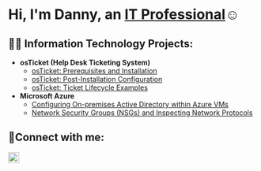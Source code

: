 <h1>Hi, I'm Danny, an <a href="https://linkedin.com/in/dannyagarcia">IT Professional</a>☺</h1>

<h2>👨‍💻 Information Technology Projects:</h2>

- <b>osTicket (Help Desk Ticketing System)</b>
  - [osTicket: Prerequisites and Installation](https://github.com/DanG-sudo/osticket-prereqs)
  - [osTicket: Post-Installation Configuration](https://github.com/DanG-sudo/post-install-config)
  - [osTicket: Ticket Lifecycle Examples](https://github.com/DanG-sudo/ticket-lifecycle)
- <b>Microsoft Azure</b>
  - [Configuring On-premises Active Directory within Azure VMs](https://github.com/DanG-sudo/configure-ad)
  - [Network Security Groups (NSGs) and Inspecting Network Protocols](https://github.com/DanG-sudo/azure-network-protocols)

<h2>🤳Connect with me:</h2>

[<img align="left" alt="Josh | LinkedIn" width="22px" src="https://upload.wikimedia.org/wikipedia/commons/thumb/c/ca/LinkedIn_logo_initials.png/600px-LinkedIn_logo_initials.png" />][linkedin]

[linkedin]: https://linkedin.com/in/dannyagarcia
